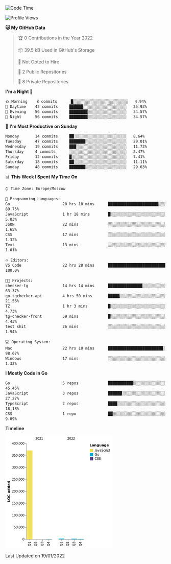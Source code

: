 <!--START_SECTION:waka-->
![Code Time](http://img.shields.io/badge/Code%20Time-126%20hrs%205%20mins-blue)

![Profile Views](http://img.shields.io/badge/Profile%20Views-0-blue)

**🐱 My GitHub Data** 

> 🏆 0 Contributions in the Year 2022
 > 
> 📦 39.5 kB Used in GitHub's Storage 
 > 
> 🚫 Not Opted to Hire
 > 
> 📜 2 Public Repositories 
 > 
> 🔑 8 Private Repositories  
 > 
**I'm a Night 🦉** 

```text
🌞 Morning    8 commits      █░░░░░░░░░░░░░░░░░░░░░░░░   4.94% 
🌆 Daytime    42 commits     ██████░░░░░░░░░░░░░░░░░░░   25.93% 
🌃 Evening    56 commits     ████████░░░░░░░░░░░░░░░░░   34.57% 
🌙 Night      56 commits     ████████░░░░░░░░░░░░░░░░░   34.57%

```
📅 **I'm Most Productive on Sunday** 

```text
Monday       14 commits     ██░░░░░░░░░░░░░░░░░░░░░░░   8.64% 
Tuesday      47 commits     ███████░░░░░░░░░░░░░░░░░░   29.01% 
Wednesday    19 commits     ███░░░░░░░░░░░░░░░░░░░░░░   11.73% 
Thursday     4 commits      ░░░░░░░░░░░░░░░░░░░░░░░░░   2.47% 
Friday       12 commits     █░░░░░░░░░░░░░░░░░░░░░░░░   7.41% 
Saturday     18 commits     ██░░░░░░░░░░░░░░░░░░░░░░░   11.11% 
Sunday       48 commits     ███████░░░░░░░░░░░░░░░░░░   29.63%

```


📊 **This Week I Spent My Time On** 

```text
⌚︎ Time Zone: Europe/Moscow

💬 Programming Languages: 
Go                       20 hrs 10 mins      ██████████████████████░░░   89.75% 
JavaScript               1 hr 18 mins        █░░░░░░░░░░░░░░░░░░░░░░░░   5.83% 
JSON                     22 mins             ░░░░░░░░░░░░░░░░░░░░░░░░░   1.65% 
CSS                      17 mins             ░░░░░░░░░░░░░░░░░░░░░░░░░   1.32% 
Text                     13 mins             ░░░░░░░░░░░░░░░░░░░░░░░░░   1.01%

🔥 Editors: 
VS Code                  22 hrs 28 mins      █████████████████████████   100.0%

🐱‍💻 Projects: 
checker-tg               14 hrs 14 mins      ███████████████░░░░░░░░░░   63.37% 
go-tgchecker-api         4 hrs 50 mins       █████░░░░░░░░░░░░░░░░░░░░   21.56% 
TZ                       1 hr 3 mins         █░░░░░░░░░░░░░░░░░░░░░░░░   4.73% 
tg-checker-front         59 mins             █░░░░░░░░░░░░░░░░░░░░░░░░   4.43% 
test shit                26 mins             ░░░░░░░░░░░░░░░░░░░░░░░░░   1.94%

💻 Operating System: 
Mac                      22 hrs 10 mins      ████████████████████████░   98.67% 
Windows                  17 mins             ░░░░░░░░░░░░░░░░░░░░░░░░░   1.33%

```

**I Mostly Code in Go** 

```text
Go                       5 repos             ███████████░░░░░░░░░░░░░░   45.45% 
JavaScript               3 repos             ██████░░░░░░░░░░░░░░░░░░░   27.27% 
TypeScript               2 repos             ████░░░░░░░░░░░░░░░░░░░░░   18.18% 
CSS                      1 repo              ██░░░░░░░░░░░░░░░░░░░░░░░   9.09%

```


**Timeline**

![Chart not found](https://raw.githubusercontent.com/jeezft/jeezft/main/charts/bar_graph.png) 


 Last Updated on 19/01/2022
<!--END_SECTION:waka-->

